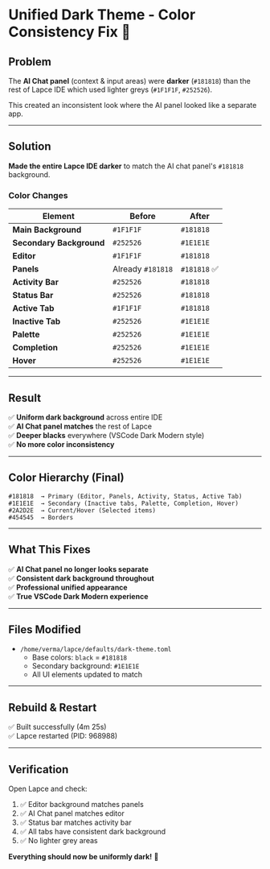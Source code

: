 # Unified Dark Theme - Color Consistency Fix 🎨

## Problem

The **AI Chat panel** (context & input areas) were **darker** (`#181818`) than the rest of Lapce IDE which used lighter greys (`#1F1F1F`, `#252526`).

This created an inconsistent look where the AI panel looked like a separate app.

---

## Solution

**Made the entire Lapce IDE darker** to match the AI chat panel's `#181818` background.

### Color Changes

| Element | Before | After |
|---------|--------|-------|
| **Main Background** | `#1F1F1F` | `#181818` |
| **Secondary Background** | `#252526` | `#1E1E1E` |
| **Editor** | `#1F1F1F` | `#181818` |
| **Panels** | Already `#181818` | `#181818` ✅ |
| **Activity Bar** | `#252526` | `#181818` |
| **Status Bar** | `#252526` | `#181818` |
| **Active Tab** | `#1F1F1F` | `#181818` |
| **Inactive Tab** | `#252526` | `#1E1E1E` |
| **Palette** | `#252526` | `#1E1E1E` |
| **Completion** | `#252526` | `#1E1E1E` |
| **Hover** | `#252526` | `#1E1E1E` |

---

## Result

✅ **Uniform dark background** across entire IDE  
✅ **AI Chat panel matches** the rest of Lapce  
✅ **Deeper blacks** everywhere (VSCode Dark Modern style)  
✅ **No more color inconsistency**

---

## Color Hierarchy (Final)

```
#181818  → Primary (Editor, Panels, Activity, Status, Active Tab)
#1E1E1E  → Secondary (Inactive tabs, Palette, Completion, Hover)
#2A2D2E  → Current/Hover (Selected items)
#454545  → Borders
```

---

## What This Fixes

✅ **AI Chat panel no longer looks separate**  
✅ **Consistent dark background throughout**  
✅ **Professional unified appearance**  
✅ **True VSCode Dark Modern experience**

---

## Files Modified

- `/home/verma/lapce/defaults/dark-theme.toml`
  - Base colors: `black` = `#181818`
  - Secondary background: `#1E1E1E`
  - All UI elements updated to match

---

## Rebuild & Restart

✅ Built successfully (4m 25s)  
✅ Lapce restarted (PID: 968988)

---

## Verification

Open Lapce and check:
1. ✅ Editor background matches panels
2. ✅ AI Chat panel matches editor
3. ✅ Status bar matches activity bar
4. ✅ All tabs have consistent dark background
5. ✅ No lighter grey areas

**Everything should now be uniformly dark!** 🖤
